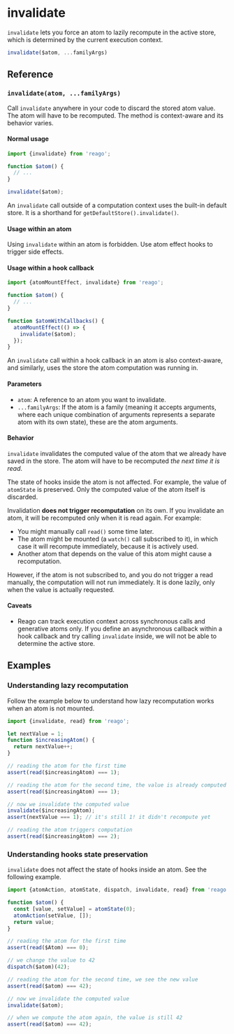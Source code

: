 # invalidate

`invalidate` lets you force an atom to lazily recompute in the active store, which is determined by
the current execution context.

```ts
invalidate($atom, ...familyArgs)
```


## Reference

### `invalidate(atom, ...familyArgs)`

Call `invalidate` anywhere in your code to discard the stored atom value. The atom will have to be recomputed.
The method is context-aware and its behavior varies.

#### Normal usage

```ts
import {invalidate} from 'reago';

function $atom() {
  // ...
}

invalidate($atom);
```

An `invalidate` call outside of a computation context uses the built-in default store. It is a
shorthand for `getDefaultStore().invalidate()`.

#### Usage within an atom

Using `invalidate` within an atom is forbidden. Use atom effect hooks to trigger side effects.

#### Usage within a hook callback

```ts
import {atomMountEffect, invalidate} from 'reago';

function $atom() {
  // ...
}

function $atomWithCallbacks() {
  atomMountEffect(() => {
    invalidate($atom);
  });
}
```

An `invalidate` call within a hook callback in an atom is also context-aware, and similarly, uses the
store the atom computation was running in.

#### Parameters

* `atom`: A reference to an atom you want to invalidate.
* `...familyArgs`: If the atom is a family (meaning it accepts arguments, where each unique combination of
  arguments represents a separate atom with its own state), these are the atom arguments.

#### Behavior

`invalidate` invalidates the computed value of the atom that we already have saved in the store.
The atom will have to be recomputed _the next time it is read_.

The state of hooks inside the atom is not affected. For example, the value of `atomState` is preserved. Only the
computed value of the atom itself is discarded.

Invalidation __does not trigger recomputation__ on its own. If you invalidate an atom, it will be recomputed
only when it is read again. For example:
* You might manually call `read()` some time later.
* The atom might be mounted (a `watch()` call subscribed to it), in which case it will recompute immediately,
  because it is actively used.
* Another atom that depends on the value of this atom might cause a recomputation.

However, if the atom is not subscribed to, and you do not trigger a read manually, the computation will not run
immediately. It is done lazily, only when the value is actually requested.

#### Caveats
* Reago can track execution context across synchronous calls and generative atoms only. If you define an
  asynchronous callback within a hook callback and try calling `invalidate` inside, we will not be able to
  determine the active store.


## Examples

### Understanding lazy recomputation

Follow the example below to understand how lazy recomputation works when an atom is not mounted.

```ts
import {invalidate, read} from 'reago';

let nextValue = 1;
function $increasingAtom() {
  return nextValue++;
}

// reading the atom for the first time
assert(read($increasingAtom) === 1);

// reading the atom for the second time, the value is already computed
assert(read($increasingAtom) === 1);

// now we invalidate the computed value
invalidate($increasingAtom);
assert(nextValue === 1); // it's still 1! it didn't recompute yet

// reading the atom triggers computation
assert(read($increasingAtom) === 2);
```

### Understanding hooks state preservation

`invalidate` does not affect the state of hooks inside an atom. See the following example.

```ts
import {atomAction, atomState, dispatch, invalidate, read} from 'reago';

function $atom() {
  const [value, setValue] = atomState(0);
  atomAction(setValue, []);
  return value;
}

// reading the atom for the first time
assert(read($Atom) === 0);

// we change the value to 42
dispatch($atom)(42);

// reading the atom for the second time, we see the new value
assert(read($atom) === 42);

// now we invalidate the computed value
invalidate($atom);

// when we compute the atom again, the value is still 42
assert(read($atom) === 42);
```
